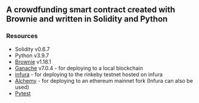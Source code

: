 ## A crowdfunding smart contract created with Brownie and written in Solidity and Python

### Resources

- Solidity v0.6.7
- Python v3.9.7
- [Brownie](https://eth-brownie.readthedocs.io) v1.18.1
- [Ganache](https://github.com/trufflesuite/ganache) v7.0.4 - for deploying to a local blockchain
- [infura](https://infura.io/) - for deploying to the rinkeby testnet hosted on infura
- [Alchemy](https://www.alchemy.com/) - for deploying to an ethereum mainnet fork (Infura can also be used)
- [Pytest](https://docs.pytest.org/)
